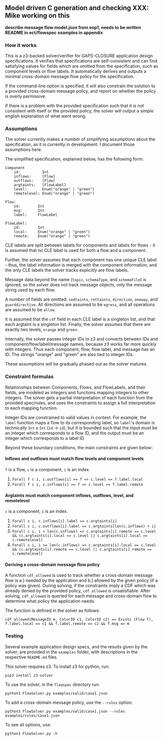 ## Model driven C generation and checking **XXX: Mike working on this**

**describe message flow model.json from eop1, needs to be written**
**README in ect/flowspec**
**examples in appendix**

### How it works

This is a z3-backed solver/verifier for GAPS-CLOSURE application design
specifications. It verifies that specifications are self-consistent and can
find satisfying values for fields which are omitted from the specification,
such as component levels or flow labels. It automatically derives and outputs
a minimal cross-domain message flow policy for the specification.

If the command-line option is specified, it will also constrain the solution to
a provided cross-domain message policy, and report on whether the policy is
overly permissive.

If there is a problem with the provided specification such that it is not
consistent with itself or the provided policy, the solver will output a simple
english explanation of what went wrong.

### Assumptions

The solver currently makes a number of simplifying assumptions about the
specification, as it is currently in development. I document those assumptions
here.

The simplified specification, explained below, has the following form:

```
Component
    id:          Int
    inflows:     [Flow]
    outflows:    [Flow]
    argtaints:   [FlowLabel]
    level:       Enum("orange" | "green")
    remotelevel: Enum("orange" | "green")

Flow:
    id:        Int
    msg:       Int
    label:     FlowLabel

FlowLabel:
    id:        Int
    local:     Enum("orange" | "green")
    remote:    Enum("orange" | "green")
```

CLE labels are split between labels for components and labels for flows - it
is assumed that no CLE label is used for both a flow and a component.

Further, the solver assumes that each component has one unique CLE label -
thus, the label information is merged with the component information, and the
only CLE labels the solver tracks explicitly are flow labels.

Message data beyond the name (`topic`, `schemaType`, and `schemaFile`) is
ignored, so the solver does not track message objects, only the message string
used by each flow.

A number of fields are omitted: `codtaints`, `rettaints`, `direction`, `oneway`,
and `guarddirective`. All directions are assumed to be `egress`, and all
operations are assumed to be `allow`.

It is assumed that the `cdf` field in each CLE label is a singleton list, and
that each argtaint is a singleton list. Finally, the solver assumes that there
are exactly two levels, `orange` and `green`.

Internally, the solver passes integer IDs to z3 and converts between IDs and
component/flow/label/message names, because z3 works far more quickly with
integers. Thus each component, flow, flow label, and message has an ID. The
strings "orange" and "green" are also tied to integer IDs.

These assumptions will be gradually phased out as the solver matures.

### Constraint formulas

Relationships between Components, Flows, and FlowLabels, and their fields, are
modeled as integers and functions mapping integers to other integers. The solver
gets a partial interpretation of each function from the provided spec/rules,
and uses the constraints to assign a full interpretation to each mapping
function.

Integer IDs are constrained to valid values in context. For example, the `label`
function maps a flow to its corresponding label, so `label`'s domain is
technically `Int` x `Int` (`id` -> `id`), but it is bounded such that the input
must be an integer which corresponds to a flow ID, and the output must
be an integer which corresponds to a label ID.

Beyond these boundary conditions, the main constraints are given below:

#### Inflows and outflows must match flow levels and component levels

`f` is a flow, `c` is a component, `i` is an index.

1. `Forall f c i, c.outflows[i] == f => c.level == f.label.local`
2. `Forall f c i, c.inflows[i] == f => c.level == f.label.remote`

#### Argtaints must match component inflows, outflows, level, and remotelevel

`c` is a component, `i` is an index.

1. `Forall c i, c.inflows[i].label == c.argtaints[i]`
2. `Forall c i, c.outflows[i].label == c.argtaints[len(c.inflows) + i]`
3. `Forall c i, i < len(c.inflows) => c.argtaints[i].remote == c.level && (c.argtaints[i].local == c.level || c.argtaints[i].local == c.remotelevel)`
4. `Forall c i, i >= len(c.inflows) => c.argtaints[i].local == c.level && (c.argtaints[i].remote == c.level || c.argtaints[i].remote == c.remotelevel)`

#### Deriving a cross-domain message flow policy

A function `cdf_allowed` is used to track whether a cross-domain message flow is
a.) needed by the application and b.) allowed by the given policy (if a policy
was given). During solving, if the constraints imply a CDF which was already
denied by the provided policy, `cdf_allowed` is unsatisfiable. After solving,
`cdf_allowed` is queried for each message and cross-domain flow to determine
what policy the application needs.

The function is defined in the solver as follows:

`cdf_allowed(MessageID m, ColorID c1, ColorID c2) ==
Exists (Flow f), f.label.local == c1 && f.label.remote == c2 && f.msg == m`

### Testing

Several example application design specs, and the results given by the solver,
are provided in the `examples` folder, with descriptions in the respective
`README.md` files.

This solver requires z3. To install z3 for python, run:

`pip3 install z3-solver`

To use the solver, in the `flowspec` directory run:

`python3 FlowSolver.py examples/valid/case1.json`

To add a cross-domain message policy, use the `--rules` option:

`python3 FlowSolver.py examples/valid/case1.json --rules examples/rules/case1.json`

To see all options, use:

`python3 FlowSolver.py -h`

